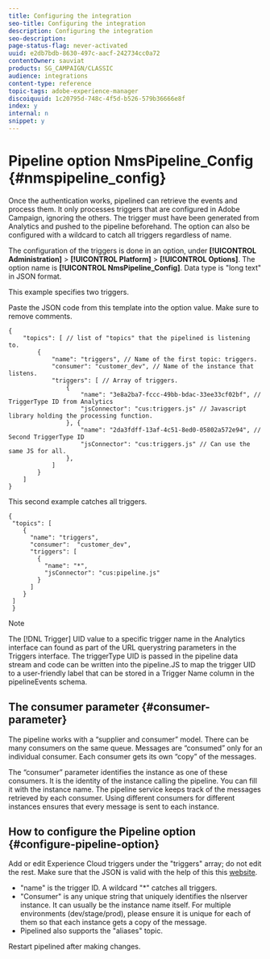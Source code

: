 ```yaml
---
title: Configuring the integration
seo-title: Configuring the integration
description: Configuring the integration
seo-description: 
page-status-flag: never-activated
uuid: e2db7bdb-8630-497c-aacf-242734cc0a72
contentOwner: sauviat
products: SG_CAMPAIGN/CLASSIC
audience: integrations
content-type: reference
topic-tags: adobe-experience-manager
discoiquuid: 1c20795d-748c-4f5d-b526-579b36666e8f
index: y
internal: n
snippet: y
---
```


# Pipeline option NmsPipeline_Config {#nmspipeline_config}

Once the authentication works, pipelined can retrieve the events and process them. It only processes triggers that are configured in Adobe Campaign, ignoring the others. The trigger must have been generated from Analytics and pushed to the pipeline beforehand.
The option can also be configured with a wildcard to catch all triggers regardless of name.

The configuration of the triggers is done in an option, under **[!UICONTROL Administration]** > **[!UICONTROL Platform]** > **[!UICONTROL Options]**. The option name is **[!UICONTROL NmsPipeline_Config]**. Data type is "long text" in JSON format.

This example specifies two triggers.

Paste the JSON code from this template into the option value. Make sure to remove comments.

```
{
    "topics": [ // list of "topics" that the pipelined is listening to.
        {
            "name": "triggers", // Name of the first topic: triggers.
            "consumer": "customer_dev", // Name of the instance that listens. 
            "triggers": [ // Array of triggers. 
                {
                    "name": "3e8a2ba7-fccc-49bb-bdac-33ee33cf02bf", // TriggerType ID from Analytics 
                    "jsConnector": "cus:triggers.js" // Javascript library holding the processing function.
                }, {
                    "name": "2da3fdff-13af-4c51-8ed0-05802a572e94", // Second TriggerType ID 
                    "jsConnector": "cus:triggers.js" // Can use the same JS for all.
                },
            ]
        }
    ]
}
```

This second example catches all triggers.

```
{
 "topics": [
    {
      "name": "triggers",
      "consumer":  "customer_dev",
      "triggers": [
        {
          "name": "*",
          "jsConnector": "cus:pipeline.js"
        }
      ]
    }
 ]
 }
```

>[!NOTE]
>
>The [!DNL Trigger] UID value to a specific trigger name in the Analytics interface can found as part of the URL querystring parameters in the Triggers interface. The triggerType UID is passed in the pipeline data stream and code can be written into the pipeline.JS to map the trigger UID to a user-friendly label that can be stored in a Trigger Name column in the pipelineEvents schema.

## The consumer parameter {#consumer-parameter}

The pipeline works with a “supplier and consumer” model. There can be many consumers on the same queue. Messages are “consumed” only for an individual consumer. Each consumer gets its own “copy” of the messages.

The “consumer” parameter identifies the instance as one of these consumers. It is the identity of the instance calling the pipeline. You can fill it with the instance name. The pipeline service keeps track of the messages retrieved by each consumer. Using different consumers for different instances ensures that every message is sent to each instance.

## How to configure the Pipeline option {#configure-pipeline-option}

Add or edit Experience Cloud triggers under the "triggers" array; do not edit the rest.
Make sure that the JSON is valid with the help of this this [website](http://jsonlint.com/).

* "name" is the trigger ID. A wildcard "*" catches all triggers.
* "Consumer" is any unique string that uniquely identifies the nlserver instance. It can usually be the instance name itself. For multiple environments (dev/stage/prod), please ensure it is unique for each of them so that each instance gets a copy of the message.
* Pipelined also supports the "aliases" topic.

Restart pipelined after making changes.
